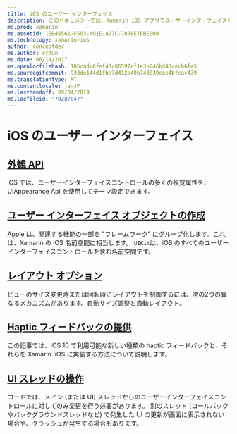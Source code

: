 ```yaml
---
title: iOS のユーザー インターフェイス
description: このドキュメントでは、Xamarin iOS アプリでユーザーインターフェイスを構築する方法について説明しているガイドにリンクしています。 リンク先のガイドでは、外観 API、ユーザーインターフェイスオブジェクトの作成、レイアウトオプションなどについて説明します。
ms.prod: xamarin
ms.assetid: 1BB46561-F503-491E-A27C-7878E7EBE00B
ms.technology: xamarin-ios
author: conceptdev
ms.author: crdun
ms.date: 06/14/2017
ms.openlocfilehash: 106cadc6fef43c06597cf1e3b846bd48cecb6fa5
ms.sourcegitcommit: 933de144d1fbe7d412e49b743839cae4bfcac439
ms.translationtype: MT
ms.contentlocale: ja-JP
ms.lasthandoff: 09/04/2019
ms.locfileid: "70287047"
---
```

# <a name="user-interfaces-in-ios"></a>iOS のユーザー インターフェイス

## <a name="appearance-apiintroduction-to-the-appearance-apimd"></a>[外観 API](introduction-to-the-appearance-api.md)

iOS では、ユーザーインターフェイスコントロールの多くの視覚属性を、UIAppearance Api を使用してテーマ設定できます。

## <a name="creating-user-interface-objectsiosuser-interfaceios-uicreating-ui-objectsmd"></a>[ユーザー インターフェイス オブジェクトの作成](~/ios/user-interface/ios-ui/creating-ui-objects.md)

Apple は、関連する機能の一部を "フレームワーク" にグループ化します。これは、Xamarin の iOS 名前空間に相当します。 `UIKit`は、iOS のすべてのユーザーインターフェイスコントロールを含む名前空間です。

## <a name="layout-optionsiosuser-interfaceios-uilayout-optionsmd"></a>[レイアウト オプション](~/ios/user-interface/ios-ui/layout-options.md)

ビューのサイズ変更時または回転時にレイアウトを制御するには、次の2つの異なるメカニズムがあります。自動サイズ調整と自動レイアウト。

## <a name="providing-haptic-feedbackiosuser-interfaceios-uihaptic-feedbackmd"></a>[Haptic フィードバックの提供](~/ios/user-interface/ios-ui/haptic-feedback.md)

この記事では、iOS 10 で利用可能な新しい種類の haptic フィードバックと、それらを Xamarin. iOS に実装する方法について説明します。

## <a name="working-with-the-ui-threadiosuser-interfaceios-uiui-threadmd"></a>[UI スレッドの操作](~/ios/user-interface/ios-ui/ui-thread.md)

コードでは、メイン (または UI) スレッドからのユーザーインターフェイスコントロールに対してのみ変更を行う必要があります。 別のスレッド (コールバックやバックグラウンドスレッドなど) で発生した UI の更新が画面に表示されない場合や、クラッシュが発生する場合もあります。




